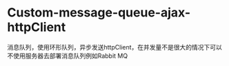 # Custom-message-queue-ajax-httpClient
消息队列，使用环形队列，异步发送httpClient，在并发量不是很大的情况下可以不使用服务器去部署消息队列例如Rabbit MQ
